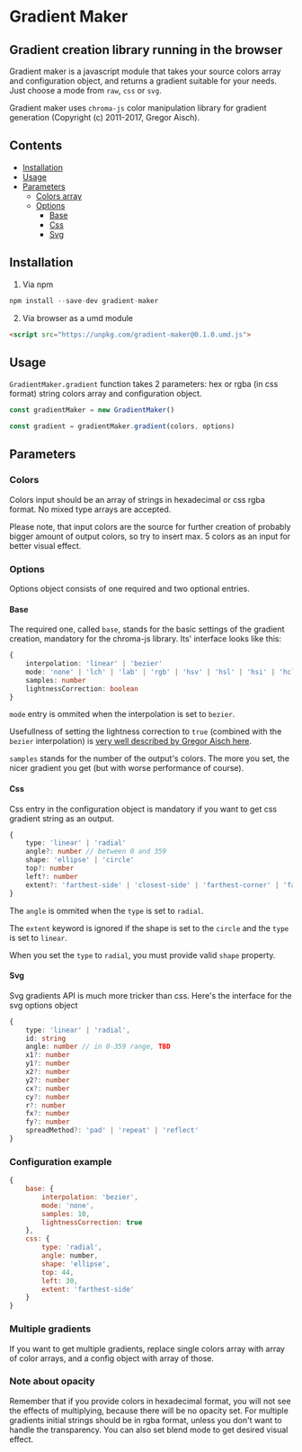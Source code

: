 # Gradient Maker
## Gradient creation library running in the browser

Gradient maker is a javascript module that takes your source colors array and configuration object, and returns a gradient suitable for your needs. Just choose a mode from `raw`, `css` or `svg`.

Gradient maker uses `chroma-js` color manipulation library for gradient generation (Copyright (c) 2011-2017, Gregor Aisch).

## Contents
- [Installation](#Installation)
- [Usage](#Usage)
- [Parameters](#Parameters)
    - [Colors array](#Colors)
    - [Options](#Options)
        - [Base](#Base)
        - [Css](#Css)
        - [Svg](#Svg)

## Installation

1. Via npm
```javascript
npm install --save-dev gradient-maker
```
2. Via browser as a umd module
```html
<script src="https://unpkg.com/gradient-maker@0.1.0.umd.js">
```

## Usage
`GradientMaker.gradient` function takes 2 parameters: hex or rgba (in css format) string colors array and configuration object.
```javascript
const gradientMaker = new GradientMaker()

const gradient = gradientMaker.gradient(colors, options)
```

## Parameters
### Colors
Colors input should be an array of strings in hexadecimal or css rgba format. No mixed type arrays are accepted.

Please note, that input colors are the source for further creation of probably bigger amount of output colors, so try to insert max. 5 colors as an input for better visual effect.

### Options

Options object consists of one required and two optional entries. 

#### Base
The required one, called `base`, stands for the basic settings of the gradient creation, mandatory for the chroma-js library. Its' interface looks like this:

```typescript
{
    interpolation: 'linear' | 'bezier'
    mode: 'none' | 'lch' | 'lab' | 'rgb' | 'hsv' | 'hsl' | 'hsi' | 'hcl'
    samples: number
    lightnessCorrection: boolean
}
```
`mode` entry is ommited when the interpolation is set to `bezier`.

Usefullness of setting the lightness correction to `true` (combined with the `bezier` interpolation) is [very well described by Gregor Aisch here](https://www.vis4.net/blog/2013/09/mastering-multi-hued-color-scales/).

`samples` stands for the number of the output's colors. The more you set, the nicer gradient you get (but with worse performance of course).

#### Css
Css entry in the configuration object is mandatory if you want to get css gradient string as an output.

```typescript
{
    type: 'linear' | 'radial'
    angle?: number // between 0 and 359
    shape: 'ellipse' | 'circle'
    top?: number
    left?: number
    extent?: 'farthest-side' | 'closest-side' | 'farthest-corner' | 'farthest-side'
}
```
The `angle` is ommited when the `type` is set to `radial`.

The `extent` keyword is ignored if the shape is set to the `circle` and the `type` is set to `linear`.

When you set the `type` to `radial`, you must provide valid `shape` property.

#### Svg

Svg gradients API is much more tricker than css. Here's the interface for the svg options object

```typescript
{
    type: 'linear' | 'radial',
    id: string
    angle: number // in 0-359 range, TBD
    x1?: number
    y1?: number
    x2?: number
    y2?: number
    cx?: number
    cy?: number
    r?: number
    fx?: number
    fy?: number
    spreadMethod?: 'pad' | 'repeat' | 'reflect'
}
```

### Configuration example
```javascript
{
    base: {
        interpolation: 'bezier',
        mode: 'none',
        samples: 10,
        lightnessCorrection: true
    },
    css: {
        type: 'radial',
        angle: number,
        shape: 'ellipse',
        top: 44,
        left: 30,
        extent: 'farthest-side'
    }
}
```

### Multiple gradients
If you want to get multiple gradients, replace single colors array with array of color arrays, and a config object with array of those.

### Note about opacity
Remember that if you provide colors in hexadecimal format, you will not see the effects of multiplying, because there will be no opacity set. For multiple gradients initial strings should be in rgba format, unless you don't want to handle the transparency. You can also set blend mode to get desired visual effect.